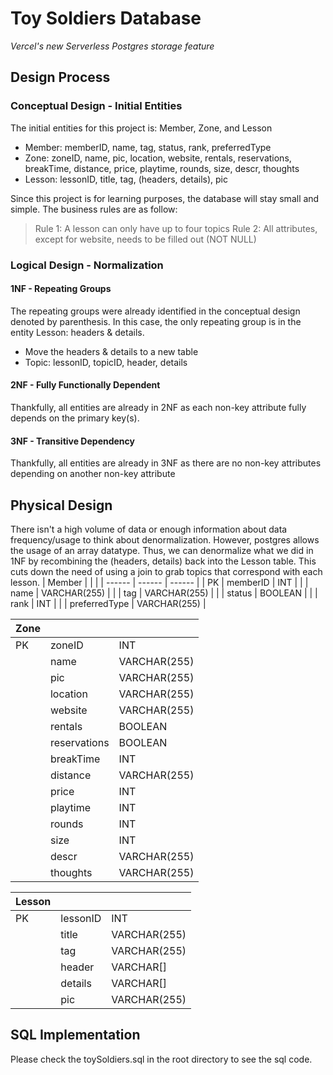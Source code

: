 # Toy Soldiers Database
_Vercel's new Serverless Postgres storage feature_

## Design Process
### Conceptual Design - Initial Entities
The initial entities for this project is: Member, Zone, and Lesson
- Member: memberID, name, tag, status, rank, preferredType
- Zone: zoneID, name, pic, location, website, rentals, reservations, breakTime, distance, price, playtime, rounds, size, descr, thoughts
- Lesson: lessonID, title, tag, (headers, details), pic

Since this project is for learning purposes, the database will stay small and simple.
The business rules are as follow:
> Rule 1: A lesson can only have up to four topics
> Rule 2: All attributes, except for website, needs to be filled out (NOT NULL)

### Logical Design - Normalization
#### 1NF - Repeating Groups
The repeating groups were already identified in the conceptual design denoted by parenthesis.
In this case, the only repeating group is in the entity Lesson: headers & details.
- Move the headers & details to a new table
- Topic: lessonID, topicID, header, details

#### 2NF - Fully Functionally Dependent
Thankfully, all entities are already in 2NF as each non-key attribute fully depends on the primary key(s).

#### 3NF - Transitive Dependency
Thankfully, all entities are already in 3NF as there are no non-key attributes depending on another non-key attribute

## Physical Design
There isn't a high volume of data or enough information about data frequency/usage to think about denormalization. However, postgres allows the usage of an array datatype. Thus, we can denormalize what we did in 1NF by recombining the (headers, details) back into the Lesson table. This cuts down the need of using a join to grab topics that correspond with each lesson.
| Member |  |  |
| ------ | ------ | ------ |
| PK | memberID | INT |
|  | name | VARCHAR(255) |
|  | tag | VARCHAR(255) |
|  | status | BOOLEAN |
|  | rank | INT |
|  | preferredType | VARCHAR(255) |

| Zone |  |  |
| ------ | ------ | ------ |
| PK | zoneID | INT |
|  | name | VARCHAR(255) |
|  | pic | VARCHAR(255) |
|  | location | VARCHAR(255) |
|  | website | VARCHAR(255) |
|  | rentals | BOOLEAN |
|  | reservations | BOOLEAN |
|  | breakTime | INT |
|  | distance | VARCHAR(255) |
|  | price | INT |
|  | playtime | INT |
|  | rounds | INT |
|  | size | INT |
|  | descr | VARCHAR(255) |
|  | thoughts | VARCHAR(255) |

| Lesson |  |  |
| ------ | ------ | ------ |
| PK | lessonID | INT |
|  | title | VARCHAR(255) |
|  | tag | VARCHAR(255) |
|  | header | VARCHAR[] |
|  | details | VARCHAR[] |
|  | pic | VARCHAR(255) |

## SQL Implementation
Please check the toySoldiers.sql in the root directory to see the sql code.